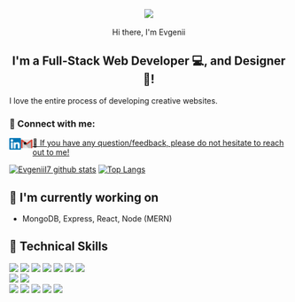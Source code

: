 <div align="center">
<img src="https://octodex.github.com/images/inspectocat.jpg" width="100">
<p>
  Hi there, I'm Evgenii<br>
</p>
<h2 align="center">
I'm a Full-Stack Web Developer 💻, and Designer 🎨!
</h2> 
</div>
I love the entire process of developing creative websites.

### 🤝 Connect with me:

<a href="https://www.linkedin.com/in/evgenii-ivanov-787700160/"><img align="left" src="images/linkedin.svg" alt="Evgenii Ivanov | LinkedIn" width="21px"/></a>
<a href="mailto:evgenii7.ivanov@yandex.ru"><img align="left" src="images/gmail-logo-2561.svg" alt="Evgenii Ivanov | Email" width="21px"/>
  
- 💬 If you have any question/feedback, please do not hesitate to reach out to me!

[![EvgeniiI7 github stats](https://github-readme-stats.vercel.app/api?username=EvgeniiI7)](https://github.com/EvgeniiI7) [![Top Langs](https://github-readme-stats.vercel.app/api/top-langs/?username=EvgeniiI7&layout=compact)](https://github.com/EvgeniiI7)


## 🔭 I'm currently working on 

- MongoDB, Express, React, Node (MERN)

## 💼 Technical Skills

![](https://img.shields.io/badge/Code-React-informational?style=flat&logo=react&color=61DAFB)
![](https://img.shields.io/badge/Code-JavaScript-informational?style=flat&logo=JavaScript&color=F7DF1E)
![](https://img.shields.io/badge/Code-Ruby-informational?style=flat&logo=Ruby&color=CC342D)
![](https://img.shields.io/badge/Code-Ruby_on_Rails-informational?style=flat&logo=Ruby-On-Rails&color=CC0000)
![](https://img.shields.io/badge/Code-HTML5-informational?style=flat&logo=HTML5&color=E34F26)
![](https://img.shields.io/badge/Code-PostgreSQL-informational?style=flat&logo=PostgreSQL&color=336791)
![](https://img.shields.io/badge/Code-SQLite-informational?style=flat&logo=SQLite&color=003B57)
</br>
![](https://img.shields.io/badge/Style-Bootstrap-informational?style=flat&logo=Bootstrap&color=7952B3)
![](https://img.shields.io/badge/Style-CSS3-informational?style=flat&logo=CSS3&color=1572B6)
</br>
![](https://img.shields.io/badge/Tools-NPM-informational?style=flat&logo=NPM&color=CB3837)
![](https://img.shields.io/badge/Tools-Postman-informational?style=flat&logo=Postman&color=FF6C37)
![](https://img.shields.io/badge/Tools-Heroku-informational?style=flat&logo=Heroku&color=430098)
![](https://img.shields.io/badge/Tools-Git-informational?style=flat&logo=Git&color=F05032)
![](https://img.shields.io/badge/Tools-GitHub-informational?style=flat&logo=GitHub&color=181717)
